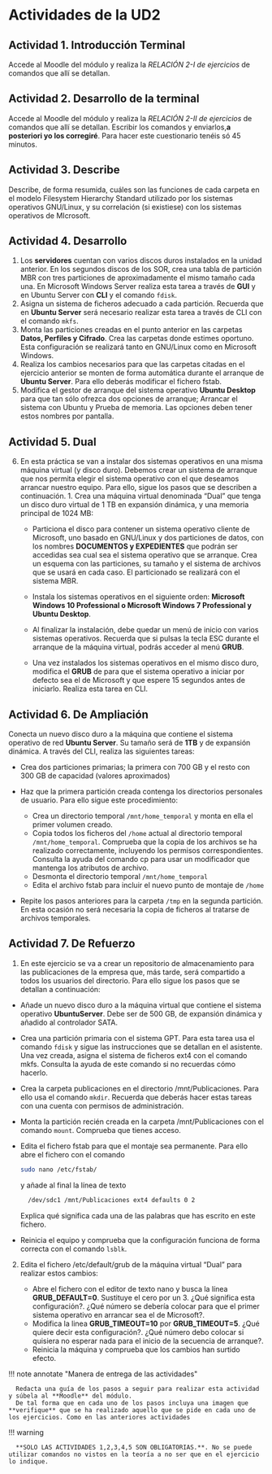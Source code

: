 # Actividades de la UD2

## Actividad 1. Introducción Terminal

Accede al Moodle del módulo y realiza la _RELACIÓN 2-I de ejercicios_ de comandos que allí se detallan.

## Actividad 2. Desarrollo de la terminal

Accede al Moodle del módulo y realiza la _RELACIÓN 2-II de ejercicios_ de comandos que allí se detallan. Escribir los comandos y enviarlos,**a posteriori yo los corregiré**. Para hacer este cuestionario tenéis só 45 minutos.

## Actividad 3. Describe

Describe, de forma resumida, cuáles son las funciones de cada carpeta en el modelo Filesystem Hierarchy Standard utilizado por los sistemas operativos GNU/Linux, y su correlación (si existiese) con los sistemas operativos de MIcrosoft.

## Actividad 4. Desarrollo

1. Los **servidores** cuentan con varios discos duros instalados en la unidad anterior. En los segundos discos de los SOR, crea una tabla de partición MBR con tres particiones de aproximadamente el mismo tamaño cada una. En Microsoft Windows Server realiza esta tarea a través de **GUI** y en Ubuntu Server con **CLI** y el comando `fdisk`.
2. Asigna un sistema de ficheros adecuado a cada partición. Recuerda que en **Ubuntu Server** será necesario realizar esta tarea a través de CLI con el comando `mkfs`.
3. Monta las particiones creadas en el punto anterior en las carpetas **Datos, Perfiles y Cifrado**. Crea las carpetas donde estimes oportuno. Esta configuración se realizará tanto en GNU/Linux como en Microsoft Windows.
4. Realiza los cambios necesarios para que las carpetas citadas en el ejercicio anterior se monten de forma automática durante el arranque de **Ubuntu Server**. Para ello deberás modificar el fichero fstab.
5. Modifica el gestor de arranque del sistema operativo **Ubuntu Desktop** para que tan sólo ofrezca dos opciones de arranque; Arrancar el sistema con Ubuntu y Prueba de memoria. Las opciones deben tener estos nombres por pantalla.

## Actividad 5. Dual

6. En esta práctica se van a instalar dos sistemas operativos en una misma máquina virtual (y disco duro). Debemos crear un sistema de arranque que nos permita elegir el sistema operativo con el que deseamos arrancar nuestro equipo. Para ello, sigue los pasos que se describen a continuación. 1. Crea una máquina virtual denominada “Dual” que tenga un disco duro virtual de 1 TB en expansión dinámica, y una memoria principal de 1024 MB:

   - Particiona el disco para contener un sistema operativo cliente de Microsoft, uno basado en GNU/Linux y dos particiones de datos, con los nombres **DOCUMENTOS y EXPEDIENTES** que podrán ser accedidas sea cual sea el sistema operativo que se arranque. Crea un esquema con las particiones, su tamaño y el sistema de archivos que se usará en cada caso. El particionado se realizará con el sistema MBR.

   - Instala los sistemas operativos en el siguiente orden: **Microsoft Windows 10 Professional o Microsoft Windows 7 Professional y Ubuntu Desktop**.
   - Al finalizar la instalación, debe quedar un menú de inicio con varios sistemas operativos. Recuerda que si pulsas la tecla ESC durante el arranque de la máquina virtual, podrás acceder al menú **GRUB**.
   - Una vez instalados los sistemas operativos en el mismo disco duro, modifica el **GRUB** de para que el sistema operativo a iniciar por defecto sea el de Microsoft y que espere 15 segundos antes de iniciarlo. Realiza esta tarea en CLI.

## Actividad 6. De Ampliación

Conecta un nuevo disco duro a la máquina que contiene el sistema operativo de red **Ubuntu Server**. Su tamaño será de **1TB** y de expansión dinámica. A través del CLI, realiza las siguientes tareas:

- Crea dos particiones primarias; la primera con 700 GB y el resto con 300 GB de capacidad (valores aproximados)
- Haz que la primera partición creada contenga los directorios personales de usuario. Para ello sigue este procedimiento:

  - Crea un directorio temporal `/mnt/home_temporal` y monta en ella el primer volumen creado.
  - Copia todos los ficheros del `/home` actual al directorio temporal `/mnt/home_temporal`. Comprueba que la copia de los archivos se ha realizado correctamente, incluyendo los permisos correspondientes. Consulta la ayuda del comando cp para usar un modificador que mantenga los atributos de archivo.
  - Desmonta el directorio temporal `/mnt/home_temporal`
  - Edita el archivo fstab para incluir el nuevo punto de montaje de `/home`

- Repite los pasos anteriores para la carpeta `/tmp` en la segunda partición. En esta ocasión no será necesaria la copia de ficheros al tratarse de archivos temporales.

## Actividad 7. De Refuerzo

1. En este ejercicio se va a crear un repositorio de almacenamiento para las publicaciones de la empresa que, más tarde, será compartido a todos los usuarios del directorio. Para ello sigue los pasos que se detallan a continuación:

- Añade un nuevo disco duro a la máquina virtual que contiene el sistema operativo **UbuntuServer**. Debe ser de 500 GB, de expansión dinámica y añadido al controlador SATA.
- Crea una partición primaria con el sistema GPT. Para esta tarea usa el comando `fdisk` y sigue las instrucciones que se detallan en el asistente. Una vez creada, asigna el sistema de ficheros ext4 con el comando mkfs. Consulta la ayuda de este comando si no recuerdas cómo hacerlo.
- Crea la carpeta publicaciones en el directorio /mnt/Publicaciones. Para ello usa el comando `mkdir`. Recuerda que deberás hacer estas tareas con una cuenta con permisos de administración.
- Monta la partición recién creada en la carpeta /mnt/Publicaciones con el comando `mount`. Comprueba que tienes acceso.
- Edita el fichero fstab para que el montaje sea permanente. Para ello abre el fichero con el comando

  ```bash title=""
  sudo nano /etc/fstab/
  ```

  y añade al final la línea de texto

  ```bash title=""
    /dev/sdc1 /mnt/Publicaciones ext4 defaults 0 2

  ```

  Explica qué significa cada una de las palabras que has escrito en este fichero.

- Reinicia el equipo y comprueba que la configuración funciona de forma correcta con el comando `lsblk`.

2. Edita el fichero /etc/default/grub de la máquina virtual “Dual” para realizar estos cambios:

   - Abre el fichero con el editor de texto nano y busca la línea **GRUB_DEFAULT=0**. Sustituye el cero por un 3. ¿Qué significa esta configuración?. ¿Qué número se debería colocar para que el primer sistema operativo en arrancar sea el de Microsoft?.
   - Modifica la linea **GRUB_TIMEOUT=10** por **GRUB_TIMEOUT=5**. ¿Qué quiere decir esta configuración?. ¿Qué número debo colocar si quisiera no esperar nada para el inicio de la secuencia de arranque?.
   - Reinicia la máquina y comprueba que los cambios han surtido efecto.

!!! note annotate "Manera de entrega de las actividades"

      Redacta una guía de los pasos a seguir para realizar esta actividad y súbela al **Moodle** del módulo.
      De tal forma que en cada uno de los pasos incluya una imagen que **verifique** que se ha realizado aquello que se pide en cada uno de los ejercicios. Como en las anteriores actividades

!!! warning

      **SOLO LAS ACTIVIDADES 1,2,3,4,5 SON OBLIGATORIAS.**. No se puede utilizar comandos no vistos en la teoría a no ser que en el ejercicio lo indique.
